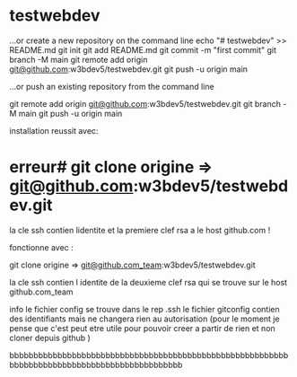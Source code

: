 # testwebdev

…or create a new repository on the command line
echo "# testwebdev" >> README.md
git init
git add README.md
git commit -m "first commit"
git branch -M main
git remote add origin git@github.com:w3bdev5/testwebdev.git
git push -u origin main


…or push an existing repository from the command line


git remote add origin git@github.com:w3bdev5/testwebdev.git
git branch -M main
git push -u origin main

installation reussit avec:

 # erreur# git clone origine =>  git@github.com:w3bdev5/testwebdev.git
 la cle ssh contien lidentite et la premiere clef rsa a le host github.com !



fonctionne  avec :

git clone origine =>  git@github.com_team:w3bdev5/testwebdev.git

la cle ssh contien l identite de la deuxieme clef rsa qui se trouve sur le host  github.com_team

info le fichier config se trouve dans le rep .ssh
le fichier gitconfig  contien des identifiants  mais ne changera rien au autorisation 
(pour le moment je pense que c'est peut etre utile pour pouvoir creer a partir de rien et non cloner depuis github )


bbbbbbbbbbbbbbbbbbbbbbbbbbbbbbbbbbbbbbbbbbbbbbbbbbbbbbbbbbbbbbbbbbbbbbbbbbbbbbbbbbbbbbbbbbbbbb
